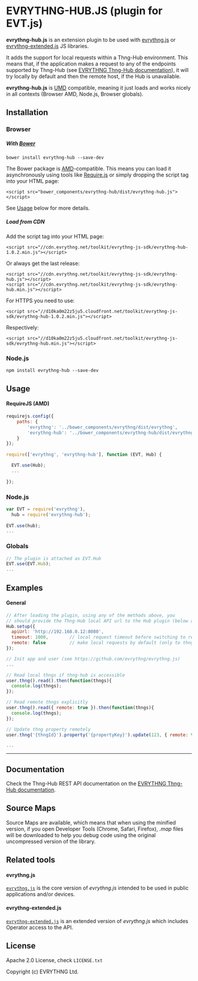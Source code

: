# EVRYTHNG-HUB.JS (plugin for EVT.js)

**evrythng-hub.js** is an extension plugin to be used with [evrythng.js](https://github.com/evrythng/evrythng.js) or 
[evrythng-extended.js](https://github.com/evrythng/evrythng-extended.js) JS libraries.

It adds the support for local requests within a Thng-Hub environment. This means that, if the application makes a request
to any of the endpoints supported by Thng-Hub (see [EVRYTHNG Thng-Hub documentation](https://dashboard.evrythng.com/developers/apidoc/thng-hub)), 
it will try locally by default and then the remote host, if the Hub is unavailable.

**evrythng-hub.js** is [UMD](https://github.com/umdjs/umd) compatible, meaning it just loads and works nicely 
in all contexts (Browser AMD, Node.js, Browser globals).

## Installation

### Browser

##### With [Bower](http://bower.io/)

    bower install evrythng-hub --save-dev
    
The Bower package is [AMD](http://requirejs.org/docs/whyamd.html)-compatible. This means you can load 
it asynchronously using tools like [Require.js](http://requirejs.org/) or simply dropping the script tag 
into your HTML page:

    <script src="bower_components/evrythng-hub/dist/evrythng-hub.js"></script>

See [Usage](#usage) below for more details.

##### Load from CDN

Add the script tag into your HTML page:

    <script src="//cdn.evrythng.net/toolkit/evrythng-js-sdk/evrythng-hub-1.0.2.min.js"></script>
 
Or always get the last release:

    <script src="//cdn.evrythng.net/toolkit/evrythng-js-sdk/evrythng-hub.js"></script>
    <script src="//cdn.evrythng.net/toolkit/evrythng-js-sdk/evrythng-hub.min.js"></script>
    
For HTTPS you need to use:

    <script src="//d10ka0m22z5ju5.cloudfront.net/toolkit/evrythng-js-sdk/evrythng-hub-1.0.2.min.js"></script>

Respectively:

    <script src="//d10ka0m22z5ju5.cloudfront.net/toolkit/evrythng-js-sdk/evrythng-hub.min.js"></script>
    
### Node.js

    npm install evrythng-hub --save-dev

## Usage

#### RequireJS (AMD)

```javascript
requirejs.config({
    paths: {
        'evrythng': '../bower_components/evrythng/dist/evrythng',
        'evrythng-hub': '../bower_components/evrythng-hub/dist/evrythng-hub'
    }
});
    
require(['evrythng', 'evrythng-hub'], function (EVT, Hub) {

  EVT.use(Hub);
  ...
  
});
```

### Node.js

```javascript
var EVT = require('evrythng'),
  hub = require('evrythng-hub');
  
EVT.use(hub);
...
```

### Globals

```javascript
// The plugin is attached as EVT.Hub
EVT.use(EVT.Hub);
...
```

## Examples

#### General

```javascript
// After loading the plugin, using any of the methods above, you 
// should provide the Thng-Hub local API url to the Hub plugin (below are defaults)
Hub.setup({
  apiUrl: 'http://192.168.0.12:8080',
  timeout: 1000,        // local request timeout before switching to remote host
  remote: false         // make local requests by default (only to thng-hub endpoints)
});

// Init app and user (see https://github.com/evrythng/evrythng.js)
...

// Read local thngs if thng-hub is accessible
user.thng().read().then(function(thngs){
  console.log(thngs);
});

// Read remote thngs explicitly
user.thng().read({ remote: true }).then(function(thngs){
  console.log(thngs);
});

// Update thng property remotely
user.thng('{thngId}').property('{propertyKey}').update(123, { remote: true }).then(...);

...
```

---

## Documentation

Check the Thng-Hub REST API documentation on the [EVRYTHNG Thng-Hub documentation](https://dashboard.evrythng.com/developers/apidoc/thng-hub).

## Source Maps

Source Maps are available, which means that when using the minified version, if you open 
Developer Tools (Chrome, Safari, Firefox), *.map* files will be downloaded to help you debug code using the 
original uncompressed version of the library.

## Related tools

#### evrythng.js

[`evrythng.js`](https://github.com/evrythng/evrythng.js) is the core version of *evrythng.js* intended to be used in 
public applications and/or devices.

#### evrythng-extended.js

[`evrythng-extended.js`](https://github.com/evrythng/evrythng-extended.js) is an extended version of *evrythng.js* which 
includes Operator access to the API.

## License

Apache 2.0 License, check `LICENSE.txt`

Copyright (c) EVRYTHNG Ltd.
